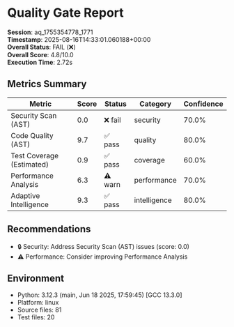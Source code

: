 # Quality Gate Report
        
**Session**: aq_1755354778_1771  
**Timestamp**: 2025-08-16T14:33:01.060188+00:00  
**Overall Status**: FAIL (❌)  
**Overall Score**: 4.8/10.0  
**Execution Time**: 2.72s  

## Metrics Summary

| Metric | Score | Status | Category | Confidence |
|--------|-------|--------|----------|------------|
| Security Scan (AST) | 0.0 | ❌ fail | security | 70.0% |
| Code Quality (AST) | 9.7 | ✅ pass | quality | 80.0% |
| Test Coverage (Estimated) | 0.9 | ✅ pass | coverage | 60.0% |
| Performance Analysis | 6.3 | ⚠️ warn | performance | 70.0% |
| Adaptive Intelligence | 9.3 | ✅ pass | intelligence | 80.0% |

## Recommendations

- 🔒 Security: Address Security Scan (AST) issues (score: 0.0)
- ⚠️  Performance: Consider improving Performance Analysis

## Environment

- Python: 3.12.3 (main, Jun 18 2025, 17:59:45) [GCC 13.3.0]
- Platform: linux
- Source files: 81
- Test files: 20
